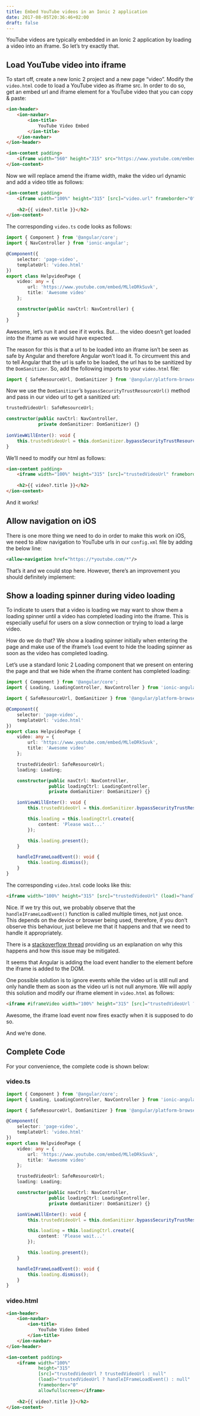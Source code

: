 ```yaml
---
title: Embed YouTube videos in an Ionic 2 application
date: 2017-08-05T20:36:46+02:00
draft: false
---
```


YouTube videos are typically embedded in an Ionic 2 application by loading a video into an iframe. So let’s try exactly that.

## Load YouTube video into iframe

To start off, create a new Ionic 2 project and a new page “video”. Modify the ```video.html``` code to load a YouTube video as iframe src. In order to do so, get an embed url and iframe element for a YouTube video that you can copy & paste:

```html
<ion-header>
    <ion-navbar>
        <ion-title>
            YouTube Video Embed
        </ion-title>
    </ion-navbar>
</ion-header>

<ion-content padding>    
    <iframe width="560" height="315" src="https://www.youtube.com/embed/MLleDRkSuvk" frameborder="0" allowfullscreen></iframe>
</ion-content>
```

Now we will replace amend the iframe width, make the video url dynamic and add a video title as follows:

```html
<ion-content padding>
    <iframe width="100%" height="315" [src]="video.url" frameborder="0" allowfullscreen></iframe>
    
    <h2>{{ video?.title }}</h2>
</ion-content>
```

The corresponding ```video.ts``` code looks as follows:

```typescript
import { Component } from '@angular/core';
import { NavController } from 'ionic-angular';

@Component({
    selector: 'page-video',
    templateUrl: 'video.html'
})
export class HelpvideoPage {
    video: any = {
        url: 'https://www.youtube.com/embed/MLleDRkSuvk',
        title: 'Awesome video'
    };

    constructor(public navCtrl: NavController) {
    }
}
```

Awesome, let’s run it and see if it works. But… the video doesn’t get loaded into the iframe as we would have expected.

The reason for this is that a url to be loaded into an iframe isn’t be seen as safe by Angular and therefore Angular won’t load it. To circumvent this and to tell Angular that the url is safe to be loaded, the url has to be sanitized by the ```DomSanitizer```. So, add the following imports to your ```video.html``` file:

```typescript
import { SafeResourceUrl, DomSanitizer } from '@angular/platform-browser';
```

Now we use the ```DomSanitizer```’s ```bypassSecurityTrustResourceUrl()``` method and pass in our video url to get a sanitized url:

```typescript
trustedVideoUrl: SafeResourceUrl;

constructor(public navCtrl: NavController,
            private domSanitizer: DomSanitizer) {}
            
ionViewWillEnter(): void {
    this.trustedVideoUrl = this.domSanitizer.bypassSecurityTrustResourceUrl(this.video.url);
}            
``` 

We’ll need to modify our html as follows:

```html
<ion-content padding>
    <iframe width="100%" height="315" [src]="trustedVideoUrl" frameborder="0" allowfullscreen></iframe>
    
    <h2>{{ video?.title }}</h2>
</ion-content>

```

And it works!

## Allow navigation on iOS

There is one more thing we need to do in order to make this work on iOS, we need to allow navigation to YouTube urls in our ```config.xml``` file by adding the below line:

```xml
<allow-navigation href="https://*youtube.com/*"/>
```

That’s it and we could stop here. However, there’s an improvement you should definitely implement:

## Show a loading spinner during video loading

To indicate to users that a video is loading we may want to show them a loading spinner until a video has completed loading into the iframe. This is especially useful for users on a slow connection or trying to load a large video.

How do we do that? We show a loading spinner initially when entering the page and make use of the iframe’s ```load``` event to hide the loading spinner as soon as the video has completed loading.

Let’s use a standard Ionic 2 Loading component that we present on entering the page and that we hide when the iframe content has completed loading:

```typescript
import { Component } from '@angular/core';
import { Loading, LoadingController, NavController } from 'ionic-angular';

import { SafeResourceUrl, DomSanitizer } from '@angular/platform-browser';

@Component({
    selector: 'page-video',
    templateUrl: 'video.html'
})
export class HelpvideoPage {
    video: any = {
        url: 'https://www.youtube.com/embed/MLleDRkSuvk',
        title: 'Awesome video'
    };

    trustedVideoUrl: SafeResourceUrl;
    loading: Loading;

    constructor(public navCtrl: NavController,
                public loadingCtrl: LoadingController,
                private domSanitizer: DomSanitizer) {}

    ionViewWillEnter(): void {
        this.trustedVideoUrl = this.domSanitizer.bypassSecurityTrustResourceUrl(this.video.url);

        this.loading = this.loadingCtrl.create({
            content: 'Please wait...'
        });

        this.loading.present();
    }

    handleIFrameLoadEvent(): void {
        this.loading.dismiss();
    }
}
```

The corresponding ```video.html``` code looks like this:

```html
<iframe width="100%" height="315" [src]="trustedVideoUrl" (load)="handleIFrameLoadEvent()" frameborder="0" allowfullscreen></iframe>
```

Nice. If we try this out, we probably observe that the ```handleIFrameLoadEvent()``` function is called multiple times, not just once. This depends on the device or browser being used, therefore, if you don’t observe this behaviour, just believe me that it happens and that we need to handle it appropriately.

There is a [stackoverflow thread](https://stackoverflow.com/questions/42677931/onload-happening-multiple-times-with-iframe) providing us an explanation on why this happens and how this issue may be mitigated.

It seems that Angular is adding the load event handler to the element before the iframe is added to the DOM.

One possible solution is to ignore events while the video url is still null and only handle them as soon as the video url is not null anymore. We will apply this solution and modify our iframe element in ```video.html``` as follows:

```html
<iframe #iframeVideo width="100%" height="315" [src]="trustedVideoUrl ? trustedVideoUrl : null" (load)="trustedVideoUrl ? handleIFrameLoadEvent() : null" frameborder="0" allowfullscreen></iframe>
```

Awesome, the iframe load event now fires exactly when it is supposed to do so.

And we’re done.

## Complete Code

For your convenience, the complete code is shown below:

### video.ts

```typescript
import { Component } from '@angular/core';
import { Loading, LoadingController, NavController } from 'ionic-angular';

import { SafeResourceUrl, DomSanitizer } from '@angular/platform-browser';

@Component({
    selector: 'page-video',
    templateUrl: 'video.html'
})
export class HelpvideoPage {
    video: any = {
        url: 'https://www.youtube.com/embed/MLleDRkSuvk',
        title: 'Awesome video'
    };

    trustedVideoUrl: SafeResourceUrl;
    loading: Loading;

    constructor(public navCtrl: NavController,
                public loadingCtrl: LoadingController,
                private domSanitizer: DomSanitizer) {}

    ionViewWillEnter(): void {
        this.trustedVideoUrl = this.domSanitizer.bypassSecurityTrustResourceUrl(this.video.url);

        this.loading = this.loadingCtrl.create({
            content: 'Please wait...'
        });

        this.loading.present();
    }

    handleIFrameLoadEvent(): void {
        this.loading.dismiss();
    }
}
```

### video.html

```html
<ion-header>
    <ion-navbar>
        <ion-title>
            YouTube Video Embed
        </ion-title>
    </ion-navbar>
</ion-header>

<ion-content padding>
    <iframe width="100%"
            height="315"
            [src]="trustedVideoUrl ? trustedVideoUrl : null"
            (load)="trustedVideoUrl ? handleIFrameLoadEvent() : null"
            frameborder="0"
            allowfullscreen></iframe>
    
    <h2>{{ video?.title }}</h2>
</ion-content>
```
